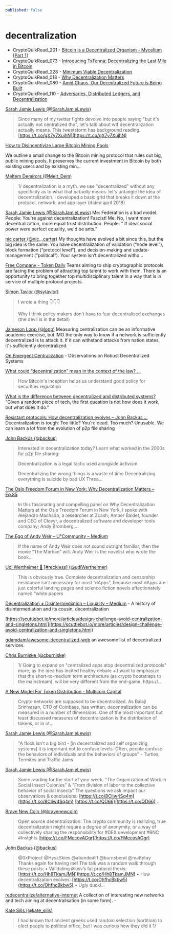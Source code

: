 ```yaml
---
published: false
---
```


# decentralization

* CryptoQuikRead_201 - [Bitcoin is a Decentralized Organism - Mycelium [Part 1]](https://anchor.fm/thecryptoconomy/episodes/CryptoQuikRead_201---Bitcoin-is-a-Decentralized-Organism---Mycelium-Part-1-e2sarg)
* CryptoQuikRead_073 - [Introducing TxTenna: Decentralizing the Last Mile in Bitcoin](https://anchor.fm/thecryptoconomy/episodes/CryptoQuikRead_073---Introducing-TxTenna-Decentralizing-the-Last-Mile-in-Bitcoin-e2ndsc)
* CryptoQuikRead_228 - [Minimum Viable Decentralization](https://anchor.fm/thecryptoconomy/episodes/CryptoQuikRead_228---Minimum-Viable-Decentralization-e3lfo9)
* CryptoQuikRead_018 - [Why Decentralization Matters](https://anchor.fm/thecryptoconomy/episodes/CryptoQuikRead_018---Why-Decentralization-Matters-e2ndua)
* CryptoQuikRead_080 - [Amid Chaos, Our Decentralized Future is Being Built](https://anchor.fm/thecryptoconomy/episodes/CryptoQuikRead_080---Amid-Chaos--Our-Decentralized-Future-is-Being-Built-e2ndsb_)
* CryptoQuikRead_110 - [Adversaries, Distributed Ledgers, and Decentralization](https://anchor.fm/thecryptoconomy/episodes/CryptoQuikRead_110---Adversaries--Distributed-Ledgers--and-Decentralization-e2ndr6)


[Sarah Jamie Lewis (@SarahJamieLewis)](https://twitter.com/SarahJamieLewis/status/1029212002953060352?s=19)
  > Since many of my twitter fights devolve into people saying "but it's actually not centralized tho", let's talk about wtf decentralization actually means. This tweetstorm has background reading. [https://t.co/gX7y7XujhN](https://t.co/gX7y7XujhN)

[How to Disincentivize Large Bitcoin Mining Pools](http://hackingdistributed.com/2014/06/18/how-to-disincentivize-large-bitcoin-mining-pools/)

We outline a small change to the Bitcoin mining protocol that rules out big, public mining pools. It preserves the current investment in Bitcoin by both existing users and by existing min...

[Meltem Demirors (@Melt_Dem)](https://twitter.com/Melt_Dem/status/1031190564639830016)
  > 1/ decentralization is a myth. we use "decentralized" without any specificity as to what that *actually* means. let's untangle the idea of decentralization. i developed a basic grid that breaks it down at the protocol, network, and app layer (dated april 2018)

[Sarah Jamie Lewis (@SarahJamieLewis)](https://twitter.com/SarahJamieLewis/status/1031301941664440321)
Me: Federation is a bad model. People: You're against decentralization! Fascist! Me: No, I want *more* decentralization, more equal trust distribution. People: " If ideal social power were perfect equality, we'd be ants."

[nic carter (@nic__carter)](https://twitter.com/nic__carter/status/1008419100136296448)
My thoughts have evolved a bit since this, but the big idea is the same. You have decentralization of validation (“node level”), block formation (“protocol level”), and decision-making and update-management (“political”). Your system isn’t decentralized witho...

[Free Company - Token Daily](https://www.tokendaily.co/blog/free-company)
Teams aiming to ship cryptographic protocols are facing the problem of attracting top talent to work with them. There is an opportunity to bring together top multidisciplinary talent in a way that is in service of multiple protocol projects.


[Simon Taylor (@sytaylor)](https://twitter.com/sytaylor/status/1026155964481851392)
> I wrote a thing 👇👇👇
> 
>  Why I think policy makers don't have to fear decentralised exchanges (the devil is in the detail)


[Jameson Lopp (@lopp)](https://twitter.com/lopp/status/1028092364559208448)
Measuring centralization can be an informative academic exercise, but IMO the only way to know if a network is sufficiently decentralized is to attack it. If it can withstand attacks from nation states, it's sufficiently decentralized.

[On Emergent Centralization](https://fieldnotes.resistant.tech/defensive-decentralization/) - Observations on Robust Decentralized Systems

[What could “decentralization” mean in the context of the law? ...](https://coincenter.org/entry/what-could-decentralization-mean-in-the-context-of-the-law)
  > How Bitcoin's inception helps us understand good policy for securities regulation

[What is the difference between decentralized and distributed systems?](https://medium.com/distributed-economy/what-is-the-difference-between-decentralized-and-distributed-systems-f4190a5c6462)
“Given a random piece of tech, the first question is not how does it work, but what does it do.”

[Resistant protocols: How decentralization evolves – John Backus ...](https://medium.com/@jbackus/resistant-protocols-how-decentralization-evolves-2f9538832ada)
Decentralization is tough: Too little? You're dead. Too much? Unusable. We can learn a lot from the evolution of p2p file sharing

[John Backus (@backus)](https://twitter.com/backus/status/1039701785789620224)
  > Interested in decentralization today? Learn what worked in the 2000s for p2p file sharing:
  > 
  > ️Decentralization is a legal tactic used alongside activism
  > 
  > Decentralizing the wrong things is a waste of time
  > Decentralizing everything is suicide by bad UX Threa...


[The Oslo Freedom Forum in New York: Why Decentralization Matters – Ep.85](http://unchainedpodcast.co/the-oslo-freedom-forum-in-new-york-why-decentralization-matters-ep85)
  > In this fascinating and compelling panel on Why Decentralization Matters at the Oslo Freedom Forum in New York, I spoke with Alejandro Machado, a researcher at Zcash; Amber Baldet, founder and CEO of Clovyr, a decentralized software and developer tools company; Andy Bromberg,...

[The Egg of Andy Weir – U°Community – Medium](https://medium.com/@u_community/the-egg-of-andy-weir-bb5dfc4bfcb1)
  > If the name of Andy Weir does not sound outright familiar, then the movie “The Martian” will. Andy Weir is the novelist who wrote the book…

[Udi Wertheimer 🔨 [#reckless] (@udiWertheimer)](https://twitter.com/udiWertheimer/status/1049797657118543875)
  > This is obviously true. Complete decentralization and censorship resistance isn’t necessary for most “dApps”, because most dApps are just colorful landing pages and science fiction novels affectionately named “white papers

[Decentralization ≠ Disintermediation – Liquality – Medium](https://medium.com/liquality/decentralization-disintermediation-208000413b82) - A history of disintermediation and its cousin, decentralization

[https://scuttlebot.io/more/articles/design-challenge-avoid-centralization-and-singletons.html](https://scuttlebot.io/more/articles/design-challenge-avoid-centralization-and-singletons.html)


[gdamdam/awesome-decentralized-web](https://github.com/gdamdam/awesome-decentralized-web)
an awesome list of decentralized services. 

[Chris Burniske (@cburniske)](https://twitter.com/cburniske/status/1058382995751690240)
  > 1/ Going to expand on "centralized apps atop decentralized protocols" more, as the idea has incited healthy debate + I want to emphasize that the short-to-medium term architecture (as crypto bootstraps to the mainstream), will be very different from the end-game. https://...

[A New Model For Token Distribution - Multicoin Capital](https://multicoin.capital/2018/11/09/new-models-for-token-distribution/)
  > Crypto networks are supposed to be decentralized. As Balaji Srinivasan, CTO of Coinbase, has written, decentralization can be measured in a number of dimensions. One of the most important but least discussed measures of decentralization is the distribution of tokens, or in ot...

[Sarah Jamie Lewis (@SarahJamieLewis)](https://twitter.com/SarahJamieLewis/status/1066819785869033480)
  > "A flock isn't a big bird - [in decentralized and self organizing systems] it is important not to confuse levels. Often, people confuse the behaviors of individuals and the behaviors of groups" - Turtles, Termites and Traffic Jams

[Sarah Jamie Lewis (@SarahJamieLewis)](https://twitter.com/SarahJamieLewis/status/1066892475141255168)
  > Some reading for the start of your week. "The Organization of Work in Social Insect Colonies" & "From division of labor to the collective behavior of social insects" The questions we ask impact our observations & conclusions. [https://t.co/8CIiw4Sq4m](https://t.co/8CIiw4Sq4m) [https://t.co/QD66](https://t.co/QD66)...

[Brave New Coin (@bravenewcoin)](https://twitter.com/bravenewcoin/status/1072828433711927297)
  > Open source decentralization: The crypto community is realizing, true decentralization might require a degree of anonymity, or a way of collectively sharing the responsibility for #DEX development #BNC #Insights [https://t.co/FMecovAGgr](https://t.co/FMecovAGgr)

[John Backus (@backus)](https://twitter.com/backus/status/1073353457858301952)
  > @0xProject @HyszSkies @abandeali1 @burnsbend @mattytay Thanks again for having me! The talk was a random walk through these posts: • Validating @usv’s fat protocol thesis: [https://t.co/Hh8TkamJMN](https://t.co/Hh8TkamJMN) • How decentralization evolves: [https://t.co/OhfhcBkbw5](https://t.co/OhfhcBkbw5) • Ugly duckl...

[redecentralize/alternative-internet](https://github.com/redecentralize/alternative-internet)
A collection of interesting new networks and tech aiming at decentralisation (in some form). - 

[Kate Sills (@kate_sills)](https://twitter.com/kate_sills/status/924728954178564097?s=12)
  > I had known that ancient greeks used random selection (sortition) to elect people to political office, but I was curious how they did it 1/
